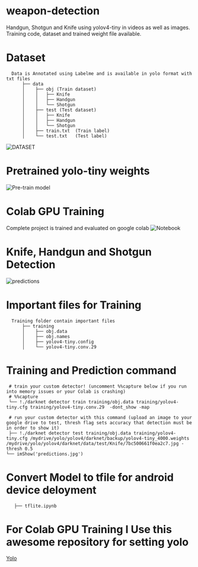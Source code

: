 # weapon-detection
Handgun, Shotgun and Knife using yolov4-tiny in videos as well as images. Training code, dataset and trained weight file available.

# Dataset
```
  Data is Annotated using Labelme and is available in yolo format with txt files
      ├── data
      │    ├── obj (Train dataset)
      │    │   ├── Knife
      │    │   ├── Handgun
      │    │   └── Shotgun
      │    ├── test (Test dataset)
      │    │   ├── Knife
      │    │   ├── Handgun
      │    │   └── Shotgun
      │    ├── train.txt  (Train label)
      │    └── test.txt   (Test label)
```
![DATASET](https://drive.google.com/drive/folders/1RjYdm1RRnu7htO8jXonHobFUCninJ_TC?usp=sharing)


# Pretrained yolo-tiny weights
![Pre-train model](https://drive.google.com/file/d/1_BBqQ_ZbZkP-AbLjtqsXHPD2i2s_LLdh/view?usp=sharing)


# Colab GPU Training
Complete project is trained and evaluated on google colab
![Notebook](blob/main/Train_yolo_tiny.ipynb "Notebook")


# Knife, Handgun and Shotgun Detection
![predictions](https://user-images.githubusercontent.com/58046531/96093247-8d8e1580-0ee9-11eb-8816-37f060223ae6.jpg "Prediction")

# Important files for Training
```
  Training folder contain important files
      ├── training
      │    ├── obj.data
      │    ├── obj.names
      │    ├── yolov4-tiny.config
      │    └── yolov4-tiny.conv.29  
```

# Training and Prediction command
```
 # train your custom detector! (uncomment %%capture below if you run into memory issues or your Colab is crashing)
 # %%capture
 └── !./darknet detector train training/obj.data training/yolov4-tiny.cfg training/yolov4-tiny.conv.29  -dont_show -map
 
 # run your custom detector with this command (upload an image to your google drive to test, thresh flag sets accuracy that detection must be in order to show it)
 ├── !./darknet detector test training/obj.data training/yolov4-tiny.cfg /mydrive/yolo/yolov4/darknet/backup/yolov4-tiny_4000.weights          /mydrive/yolo/yolov4/darknet/data/test/Knife/7bc500661f0ea2c7.jpg -thresh 0.5
└── imShow('predictions.jpg')
```

# Convert Model to tfile for android device deloyment
```All instruction and codes available in Given Notebook 
   ├── tflite.ipynb
```

# For Colab GPU Training I Use this awesome repository for setting yolo
[Yolo](https://github.com/AlexeyAB/darknet)
